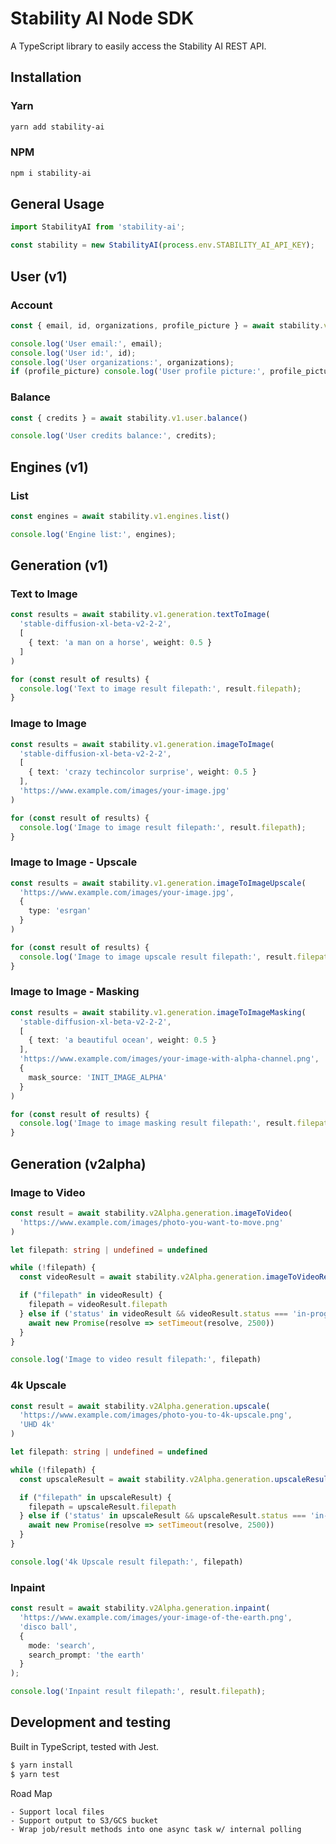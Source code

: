 # Stability AI Node SDK

A TypeScript library to easily access the Stability AI REST API.

## Installation

### Yarn
```bash
yarn add stability-ai
```
### NPM
```bash
npm i stability-ai
```

## General Usage

```typescript
import StabilityAI from 'stability-ai';

const stability = new StabilityAI(process.env.STABILITY_AI_API_KEY);
```

## User (v1)

### Account

```typescript
const { email, id, organizations, profile_picture } = await stability.v1.user.account()

console.log('User email:', email);
console.log('User id:', id);
console.log('User organizations:', organizations);
if (profile_picture) console.log('User profile picture:', profile_picture);
```

### Balance

```typescript
const { credits } = await stability.v1.user.balance()

console.log('User credits balance:', credits);
```

## Engines (v1)

### List

```typescript
const engines = await stability.v1.engines.list()

console.log('Engine list:', engines);
```

## Generation (v1)

### Text to Image

```typescript
const results = await stability.v1.generation.textToImage(
  'stable-diffusion-xl-beta-v2-2-2', 
  [
    { text: 'a man on a horse', weight: 0.5 }
  ]
)

for (const result of results) {
  console.log('Text to image result filepath:', result.filepath);
}
```

### Image to Image

```typescript
const results = await stability.v1.generation.imageToImage(
  'stable-diffusion-xl-beta-v2-2-2', 
  [
    { text: 'crazy techincolor surprise', weight: 0.5 }
  ],
  'https://www.example.com/images/your-image.jpg'
)

for (const result of results) {
  console.log('Image to image result filepath:', result.filepath);
}
```

### Image to Image - Upscale

```typescript
const results = await stability.v1.generation.imageToImageUpscale(
  'https://www.example.com/images/your-image.jpg',
  {
    type: 'esrgan'
  }
)

for (const result of results) {
  console.log('Image to image upscale result filepath:', result.filepath);
}
```

### Image to Image - Masking

```typescript
const results = await stability.v1.generation.imageToImageMasking(
  'stable-diffusion-xl-beta-v2-2-2', 
  [
    { text: 'a beautiful ocean', weight: 0.5 }
  ],
  'https://www.example.com/images/your-image-with-alpha-channel.png',
  {
    mask_source: 'INIT_IMAGE_ALPHA'
  }
)

for (const result of results) {
  console.log('Image to image masking result filepath:', result.filepath);
}
```

## Generation (v2alpha)

### Image to Video

``` typescript
const result = await stability.v2Alpha.generation.imageToVideo(
  'https://www.example.com/images/photo-you-want-to-move.png'
)

let filepath: string | undefined = undefined

while (!filepath) {
  const videoResult = await stability.v2Alpha.generation.imageToVideoResult(result.id)

  if ("filepath" in videoResult) {
    filepath = videoResult.filepath
  } else if ('status' in videoResult && videoResult.status === 'in-progress') {
    await new Promise(resolve => setTimeout(resolve, 2500))
  }
}

console.log('Image to video result filepath:', filepath)
```

### 4k Upscale

``` typescript
const result = await stability.v2Alpha.generation.upscale(
  'https://www.example.com/images/photo-you-to-4k-upscale.png',
  'UHD 4k'
)

let filepath: string | undefined = undefined

while (!filepath) {
  const upscaleResult = await stability.v2Alpha.generation.upscaleResult(result.id, result.output_format)

  if ("filepath" in upscaleResult) {
    filepath = upscaleResult.filepath
  } else if ('status' in upscaleResult && upscaleResult.status === 'in-progress') {
    await new Promise(resolve => setTimeout(resolve, 2500))
  }
}

console.log('4k Upscale result filepath:', filepath)
```

### Inpaint

```typescript
const result = await stability.v2Alpha.generation.inpaint(
  'https://www.example.com/images/your-image-of-the-earth.png',
  'disco ball',
  {
    mode: 'search',
    search_prompt: 'the earth'
  }
);

console.log('Inpaint result filepath:', result.filepath);
```

## Development and testing

Built in TypeScript, tested with Jest.

```bash
$ yarn install
$ yarn test
```

Road Map

```
- Support local files
- Support output to S3/GCS bucket
- Wrap job/result methods into one async task w/ internal polling
```